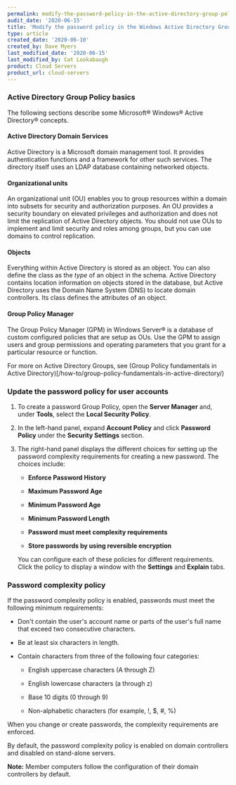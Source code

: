 ```yaml
---
permalink: modify-the-password-policy-in-the-active-directory-group-policy-manager/
audit_date: '2020-06-15'
title: 'Modify the password policy in the Windows Active Directory Group Policy Manager'
type: article
created_date: '2020-06-10'
created_by: Dave Myers
last_modified_date: '2020-06-15'
last_modified_by: Cat Lookabaugh
product: Cloud Servers
product_url: cloud-servers
---
```


### Active Directory Group Policy basics

The following sections describe some Microsoft&reg; Windows&reg; Active Directory&reg; concepts.

#### Active Directory Domain Services

Active Directory is a Microsoft domain management tool. It provides authentication functions and a
framework for other such services. The directory itself uses an LDAP database containing networked
objects.

#### Organizational units

An organizational unit (OU) enables you to group resources within a domain into subsets for security
and authorization purposes. An OU provides a security boundary on elevated privileges and authorization
and does not limit the replication of Active Directory objects. You should not use OUs to implement and
limit security and roles among groups, but you can use domains to control replication.

#### Objects

Everything within Active Directory is stored as an object. You can also define the class as the *type*
of an object in the schema. Active Directory contains location information on objects stored in the
database, but Active Directory uses the Domain Name System (DNS) to locate domain controllers. Its class
defines the attributes of an object.

#### Group Policy Manager

The Group Policy Manager (GPM) in Windows Server&reg; is a database of custom configured policies that
are setup as OUs. Use the GPM to assign users and group permissions and operating parameters that you 
grant for a particular resource or function. 

For more on Active Directory Groups, see
(Group Policy fundamentals in Active Directory)[/how-to/group-policy-fundamentals-in-active-directory/)

###  Update the password policy for user accounts

1. To create a password Group Policy, open the **Server Manager** and, under **Tools**, select the
   **Local Security Policy**.

2. In the left-hand panel, expand **Account Policy** and click **Password Policy** under the **Security Settings** section.

3. The right-hand panel displays the different choices for setting up the password complexity requirements
   for creating a new password. The choices include:

     - **Enforce Password History**
     
     - **Maximum Password Age**
     
     - **Minimum Password Age**

     - **Minimum Password Length**

     - **Password must meet complexity requirements**

     - **Store passwords by using reversible encryption**

   You can configure each of these policies for different requirements. Click the policy to display
   a window with the **Settings** and **Explain** tabs. 

### Password complexity policy

If the password complexity policy is enabled, passwords must meet the following minimum requirements:

- Don't contain the user's account name or parts of the user's full name that exceed two consecutive characters.

- Be at least six characters in length.

- Contain characters from three of the following four categories:
     
     - English uppercase characters (A through Z)
     
     - English lowercase characters (a through z)
     
     - Base 10 digits (0 through 9)
     
     - Non-alphabetic characters (for example, !, $, #, %)

When you change or create passwords, the complexity requirements are enforced.

By default, the password complexity policy is enabled on domain controllers and disabled on stand-alone servers.

**Note:** Member computers follow the configuration of their domain controllers by default.
